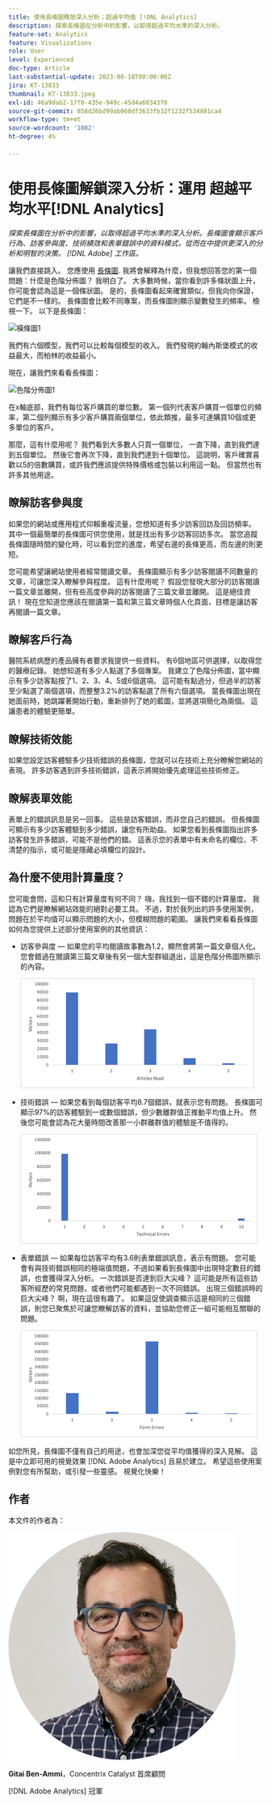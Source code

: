 ```yaml
---
title: 使用長條圖釋放深入分析；超過平均值 [!DNL Analytics]
description: 探索長條圖在分析中的影響，以取得超過平均水準的深入分析。
feature-set: Analytics
feature: Visualizations
role: User
level: Experienced
doc-type: Article
last-substantial-update: 2023-08-18T00:00:00Z
jira: KT-13833
thumbnail: KT-13833.jpeg
exl-id: 46a9dab2-17f8-435e-949c-45d4a60343f0
source-git-commit: 058d26bd99ab060df3633fb32f1232f534881ca4
workflow-type: tm+mt
source-wordcount: '1082'
ht-degree: 4%

---
```


# 使用長條圖解鎖深入分析：運用 超越平均水平[!DNL Analytics]

_探索長條圖在分析中的影響，以取得超過平均水準的深入分析。長條圖會顯示客戶行為、訪客參與度、技術績效和表單錯誤中的資料模式，從而在中提供更深入的分析和明智的決策。 [!DNL Adobe] 工作區。_

讓我們直接跳入。 您應使用 [長條圖](https://experienceleague.adobe.com/docs/analytics/analyze/analysis-workspace/visualizations/histogram.html?lang=zh-Hant). 我將會解釋為什麼，但我想回答您的第一個問題：什麼是色階分佈圖？ 我明白了。 大多數時候，當你看到許多條狀圖上升，你可能會認為這是一個條狀圖。 是的，長條圖看起來確實類似，但我向你保證，它們是不一樣的。 長條圖會比較不同專案，而長條圖則顯示變數發生的頻率。 檢視一下。 以下是長條圖：

![橫條圖1](assets/bar-chart-1.png)

我們有六個模型，我們可以比較每個模型的收入。 我們發現約翰內斯堡模式的收益最大，而柏林的收益最小。

現在，讓我們來看看長條圖：

![色階分佈圖1](assets/histogram-1.png)

在x軸底部，我們有每位客戶購買的單位數。 第一個列代表客戶購買一個單位的頻率，第二個列顯示有多少客戶購買兩個單位，依此類推，最多可達購買10個或更多單位的客戶。

那麼，這有什麼用呢？ 我們看到大多數人只買一個單位， 一直下降，直到我們達到五個單位。 然後它會再次下降，直到我們達到十個單位。 這說明，客戶確實喜歡以5的倍數購買，或許我們應該提供特殊價格或包裝以利用這一點。 但當然也有許多其他用途。

## 瞭解訪客參與度

如果您的網站或應用程式仰賴重複流量，您想知道有多少訪客回訪及回訪頻率。 其中一個最簡單的長條圖可供您使用，就是找出有多少訪客回訪多次。 當您追蹤長條圖隨時間的變化時，可以看到您的進度，希望右邊的長條更高，而左邊的則更短。

您可能希望讓網站使用者經常閱讀文章。 長條圖顯示有多少訪客閱讀不同數量的文章，可讓您深入瞭解參與程度。 這有什麼用呢？ 假設您發現大部分的訪客閱讀一篇文章並離開，但有些高度參與的訪客閱讀了三篇文章並離開。 這是絕佳資訊！ 現在您知道您應該在閱讀第一篇和第三篇文章時個人化頁面，目標是讓訪客再閱讀一篇文章。

## 瞭解客戶行為

醫院系統病歷的產品擁有者要求我提供一些資料。 有6個地區可供選擇，以取得您的醫療記錄。 她想知道有多少人點選了多個專案。 我建立了色階分佈圖，當中顯示有多少訪客點按了1、2、3、4、5或6個選項。 這可能有點過分，但過半的訪客至少點選了兩個選項，而整整3.2%的訪客點選了所有六個選項。 當長條圖出現在她面前時，她跳躍著開始行動，重新排列了她的藍圖，並將選項簡化為兩個。 這讓患者的體驗更簡單。

## 瞭解技術效能

如果您設定訪客體驗多少技術錯誤的長條圖，您就可以在技術上充分瞭解您網站的表現。 許多訪客遇到許多技術錯誤，這表示將開始優先處理這些技術修正。

## 瞭解表單效能

表單上的錯誤訊息是另一回事。 這些是訪客錯誤，而非您自己的錯誤。 但長條圖可顯示有多少訪客體驗到多少錯誤，讓您有所助益。 如果您看到長條圖指出許多訪客發生許多錯誤，可能不是他們的錯。 這表示您的表單中有未命名的欄位、不清楚的指示，或可能是隱藏必填欄位的設計。

## 為什麼不使用計算量度？

您可能會問，這和只有計算量度有何不同？ 嗨，我找到一個不錯的計算量度。 我認為它們是瞭解網站效能的絕對必要工具。 不過，對於我列出的許多使用案例，問題在於平均值可以顯示問題的大小，但模糊問題的範圍。 讓我們來看看長條圖如何為您提供上述部分使用案例的其他資訊：

- 訪客參與度 — 如果您的平均閱讀故事數為1.2，顯然會將第一篇文章個人化。 您會錯過在閱讀第三篇文章後有另一個大型群組退出，這是色階分佈圖所顯示的內容。

  ![長條圖2](assets/histogram-2.png)

- 技術錯誤 — 如果您看到每個訪客平均8.7個錯誤，就表示您有問題。 長條圖可顯示97%的訪客體驗到一或數個錯誤，但少數離群值正推動平均值上升。 然後您可能會認為花大量時間改善那一小群離群值的體驗是不值得的。

  ![色階分佈圖3](assets/histogram-3.png)

- 表單錯誤 — 如果每位訪客平均有3.6則表單錯誤訊息，表示有問題。 您可能會有與技術錯誤相同的極端值問題，不過如果看到長條圖中出現特定數目的錯誤，也會獲得深入分析。 一次錯誤是否達到巨大尖峰？ 這可能是所有這些訪客所經歷的常見問題，或者他們可能都遇到一次不同錯誤。 出現三個錯誤時的巨大尖峰？ 啊，現在這很有趣了。 如果這促使調查顯示這是相同的三個錯誤，則您已聚焦於可讓您瞭解訪客的資料，並協助您修正一組可能相互關聯的問題。

  ![長條圖4](assets/histogram-4.png)

如您所見，長條圖不僅有自己的用途，也會加深您從平均值獲得的深入見解。 這是中立即可用的視覺效果 [!DNL Adobe Analytics] 且易於建立。 希望這些使用案例對您有所幫助，或引發一些靈感。 視覺化快樂！

## 作者

本文件的作者為：

![Gitai Ben-Ammi](assets/gitai-headshot.png)

**Gitai Ben-Ammi**，Concentrix Catalyst 首席顧問

[!DNL Adobe Analytics] 冠軍
